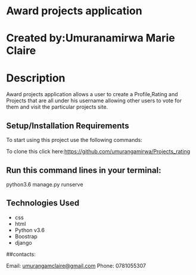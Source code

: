 # Award projects application
# Created by:Umuranamirwa Marie Claire
# Description
Award projects application allows a user to create a Profile,Rating and Projects that are all under his username allowing other users to vote for them and visit the particular projects site.

## Setup/Installation Requirements
To start using this project use the following commands:

To clone this click here:https://github.com/umurangamirwa/Projects_rating

## Run this command lines in your terminal:

python3.6 manage.py runserve

## Technologies Used
* css 
* html 
* Python v3.6 
* Boostrap
* django

##contacts:

Email: umurangamclaire@gmail.com
Phone: 0781055307





